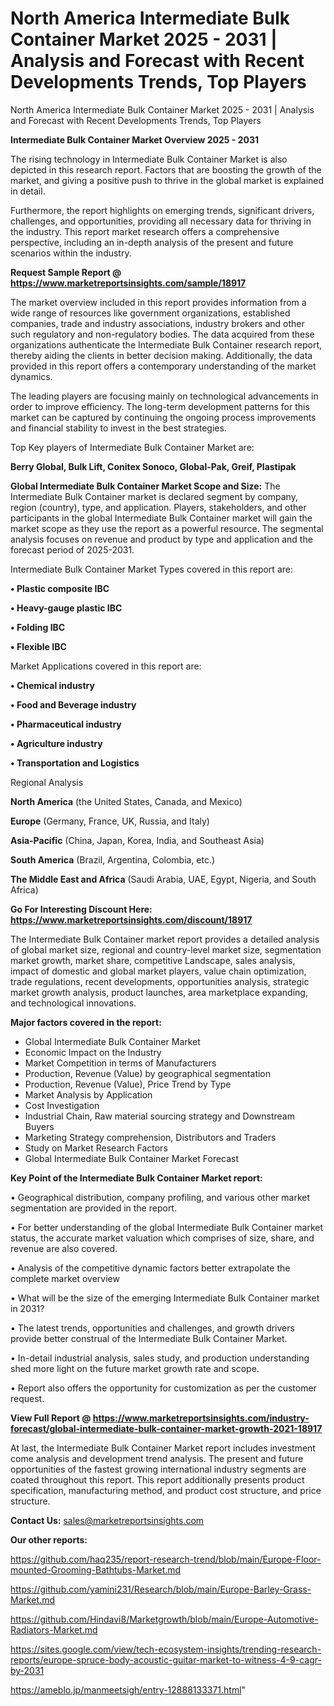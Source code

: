 # North America Intermediate Bulk Container Market 2025 - 2031 | Analysis and Forecast with Recent Developments Trends, Top Players
 North America Intermediate Bulk Container Market 2025 - 2031 | Analysis and Forecast with Recent Developments Trends, Top Players

<Strong> Intermediate Bulk Container Market Overview 2025 - 2031</strong>

The rising technology in Intermediate Bulk Container Market is also depicted in this research report. Factors that are boosting the growth of the market, and giving a positive push to thrive in the global market is explained in detail.

Furthermore, the report highlights on emerging trends, significant drivers, challenges, and opportunities, providing all necessary data for thriving in the industry. This report market research offers a comprehensive perspective, including an in-depth analysis of the present and future scenarios within the industry.

<strong>Request Sample Report @ <a href=https://www.marketreportsinsights.com/sample/18917>https://www.marketreportsinsights.com/sample/18917</a></strong>

The market overview included in this report provides information from a wide range of resources like government organizations, established companies, trade and industry associations, industry brokers and other such regulatory and non-regulatory bodies. The data acquired from these organizations authenticate the Intermediate Bulk Container research report, thereby aiding the clients in better decision making. Additionally, the data provided in this report offers a contemporary understanding of the market dynamics.

The leading players are focusing mainly on technological advancements in order to improve efficiency. The long-term development patterns for this market can be captured by continuing the ongoing process improvements and financial stability to invest in the best strategies.

Top Key players of Intermediate Bulk Container Market are:

<strong>Berry Global, Bulk Lift, Conitex Sonoco, Global-Pak, Greif, Plastipak</strong>

<strong><b>Global Intermediate Bulk Container Market Scope and Size:</b></strong>
The Intermediate Bulk Container market is declared segment by company, region (country), type, and application. Players, stakeholders, and other participants in the global Intermediate Bulk Container market will gain the market scope as they use the report as a powerful resource. The segmental analysis focuses on revenue and product by type and application and the forecast period of 2025-2031.

Intermediate Bulk Container Market Types covered in this report are:

<strong>• Plastic composite IBC

• Heavy-gauge plastic IBC

• Folding IBC

• Flexible IBC</strong>

Market Applications covered in this report are:

<strong>• Chemical industry

• Food and Beverage industry

• Pharmaceutical industry

• Agriculture industry

• Transportation and Logistics</strong> 

Regional Analysis

<strong>North America</strong> (the United States, Canada, and Mexico)

<strong>Europe</strong> (Germany, France, UK, Russia, and Italy)

<strong>Asia-Pacific</strong> (China, Japan, Korea, India, and Southeast Asia)

<strong>South America</strong> (Brazil, Argentina, Colombia, etc.)

<strong>The Middle East and Africa</strong> (Saudi Arabia, UAE, Egypt, Nigeria, and South Africa)

<strong>Go For Interesting Discount Here: <a href=https://www.marketreportsinsights.com/discount/18917>https://www.marketreportsinsights.com/discount/18917</a></strong>

The Intermediate Bulk Container market report provides a detailed analysis of global market size, regional and country-level market size, segmentation market growth, market share, competitive Landscape, sales analysis, impact of domestic and global market players, value chain optimization, trade regulations, recent developments, opportunities analysis, strategic market growth analysis, product launches, area marketplace expanding, and technological innovations.

<strong><b>Major factors covered in the report:</b></strong>
<ul>
  <li>Global Intermediate Bulk Container Market </li>
  <li>Economic Impact on the Industry</li>
  <li>Market Competition in terms of Manufacturers</li>
  <li>Production, Revenue (Value) by geographical segmentation</li>
  <li>Production, Revenue (Value), Price Trend by Type</li>
  <li>Market Analysis by Application</li>
  <li>Cost Investigation</li>
  <li>Industrial Chain, Raw material sourcing strategy and Downstream Buyers</li>
  <li>Marketing Strategy comprehension, Distributors and Traders</li>
  <li>Study on Market Research Factors</li>
  <li>Global Intermediate Bulk Container Market Forecast</li>
</ul>

<strong><b>Key Point of the Intermediate Bulk Container Market report:</b></strong>

• Geographical distribution, company profiling, and various other market segmentation are provided in the report.

• For better understanding of the global Intermediate Bulk Container market status, the accurate market valuation which comprises of size, share, and revenue are also covered.

• Analysis of the competitive dynamic factors better extrapolate the complete market overview

• What will be the size of the emerging Intermediate Bulk Container market in 2031?

• The latest trends, opportunities and challenges, and growth drivers provide better construal of the Intermediate Bulk Container Market.

• In-detail industrial analysis, sales study, and production understanding shed more light on the future market growth rate and scope.

• Report also offers the opportunity for customization as per the customer request.

<strong><b>View Full Report @ <a href=https://www.marketreportsinsights.com/industry-forecast/global-intermediate-bulk-container-market-growth-2021-18917>https://www.marketreportsinsights.com/industry-forecast/global-intermediate-bulk-container-market-growth-2021-18917</a></b></strong>


At last, the Intermediate Bulk Container Market report includes investment come analysis and development trend analysis. The present and future opportunities of the fastest growing international industry segments are coated throughout this report. This report additionally presents product specification, manufacturing method, and product cost structure, and price structure.

<strong>Contact Us:</strong>
sales@marketreportsinsights.com

<strong>Our other reports:</strong>

<a href=https://github.com/haq235/report-research-trend/blob/main/Europe-Floor-mounted-Grooming-Bathtubs-Market.md>https://github.com/haq235/report-research-trend/blob/main/Europe-Floor-mounted-Grooming-Bathtubs-Market.md</a>

<a href=https://github.com/yamini231/Research/blob/main/Europe-Barley-Grass-Market.md>https://github.com/yamini231/Research/blob/main/Europe-Barley-Grass-Market.md</a>

<a href=https://github.com/Hindavi8/Marketgrowth/blob/main/Europe-Automotive-Radiators-Market.md>https://github.com/Hindavi8/Marketgrowth/blob/main/Europe-Automotive-Radiators-Market.md</a>

<a href=https://sites.google.com/view/tech-ecosystem-insights/trending-research-reports/europe-spruce-body-acoustic-guitar-market-to-witness-4-9-cagr-by-2031>https://sites.google.com/view/tech-ecosystem-insights/trending-research-reports/europe-spruce-body-acoustic-guitar-market-to-witness-4-9-cagr-by-2031</a>

<a href=https://ameblo.jp/manmeetsigh/entry-12888133371.html>https://ameblo.jp/manmeetsigh/entry-12888133371.html</a>"
